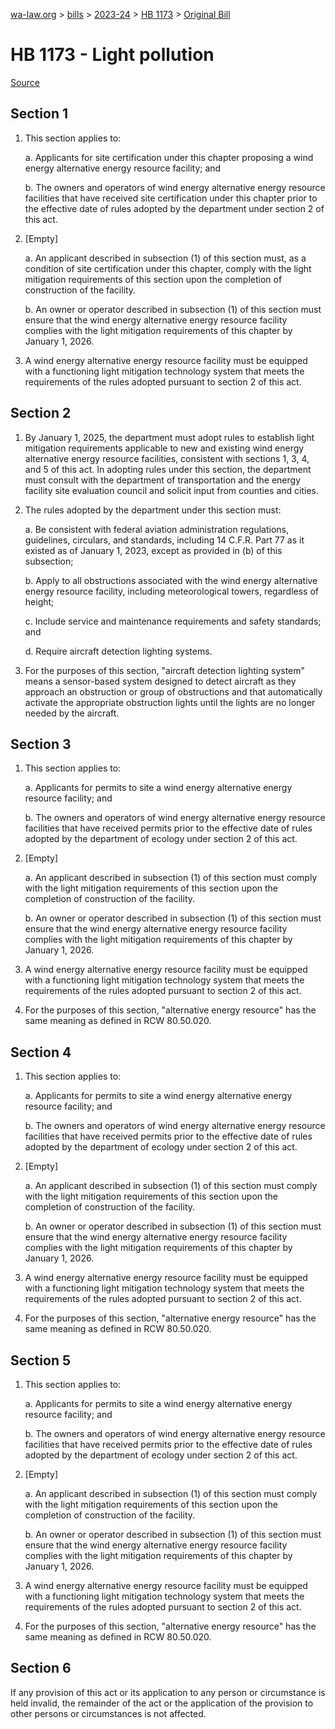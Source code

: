 [wa-law.org](/) > [bills](/bills/) > [2023-24](/bills/2023-24) > [HB 1173](/bills/2023-24/hb/1173/) > [Original Bill](/bills/2023-24/hb/1173/1/)

# HB 1173 - Light pollution

[Source](http://lawfilesext.leg.wa.gov/biennium/2023-24/Pdf/Bills/House%20Bills/1173.pdf)

## Section 1
1. This section applies to:

    a. Applicants for site certification under this chapter proposing a wind energy alternative energy resource facility; and

    b. The owners and operators of wind energy alternative energy resource facilities that have received site certification under this chapter prior to the effective date of rules adopted by the department under section 2 of this act.

2. [Empty]

    a. An applicant described in subsection (1) of this section must, as a condition of site certification under this chapter, comply with the light mitigation requirements of this section upon the completion of construction of the facility.

    b. An owner or operator described in subsection (1) of this section must ensure that the wind energy alternative energy resource facility complies with the light mitigation requirements of this chapter by January 1, 2026.

3. A wind energy alternative energy resource facility must be equipped with a functioning light mitigation technology system that meets the requirements of the rules adopted pursuant to section 2 of this act.

## Section 2
1. By January 1, 2025, the department must adopt rules to establish light mitigation requirements applicable to new and existing wind energy alternative energy resource facilities, consistent with sections 1, 3, 4, and 5 of this act. In adopting rules under this section, the department must consult with the department of transportation and the energy facility site evaluation council and solicit input from counties and cities.

2. The rules adopted by the department under this section must:

    a. Be consistent with federal aviation administration regulations, guidelines, circulars, and standards, including 14 C.F.R. Part 77 as it existed as of January 1, 2023, except as provided in (b) of this subsection;

    b. Apply to all obstructions associated with the wind energy alternative energy resource facility, including meteorological towers, regardless of height;

    c. Include service and maintenance requirements and safety standards; and

    d. Require aircraft detection lighting systems.

3. For the purposes of this section, "aircraft detection lighting system" means a sensor-based system designed to detect aircraft as they approach an obstruction or group of obstructions and that automatically activate the appropriate obstruction lights until the lights are no longer needed by the aircraft.

## Section 3
1. This section applies to:

    a. Applicants for permits to site a wind energy alternative energy resource facility; and

    b. The owners and operators of wind energy alternative energy resource facilities that have received permits prior to the effective date of rules adopted by the department of ecology under section 2 of this act.

2. [Empty]

    a. An applicant described in subsection (1) of this section must comply with the light mitigation requirements of this section upon the completion of construction of the facility.

    b. An owner or operator described in subsection (1) of this section must ensure that the wind energy alternative energy resource facility complies with the light mitigation requirements of this chapter by January 1, 2026.

3. A wind energy alternative energy resource facility must be equipped with a functioning light mitigation technology system that meets the requirements of the rules adopted pursuant to section 2 of this act.

4. For the purposes of this section, "alternative energy resource" has the same meaning as defined in RCW 80.50.020.

## Section 4
1. This section applies to:

    a. Applicants for permits to site a wind energy alternative energy resource facility; and

    b. The owners and operators of wind energy alternative energy resource facilities that have received permits prior to the effective date of rules adopted by the department of ecology under section 2 of this act.

2. [Empty]

    a. An applicant described in subsection (1) of this section must comply with the light mitigation requirements of this section upon the completion of construction of the facility.

    b. An owner or operator described in subsection (1) of this section must ensure that the wind energy alternative energy resource facility complies with the light mitigation requirements of this chapter by January 1, 2026.

3. A wind energy alternative energy resource facility must be equipped with a functioning light mitigation technology system that meets the requirements of the rules adopted pursuant to section 2 of this act.

4. For the purposes of this section, "alternative energy resource" has the same meaning as defined in RCW 80.50.020.

## Section 5
1. This section applies to:

    a. Applicants for permits to site a wind energy alternative energy resource facility; and

    b. The owners and operators of wind energy alternative energy resource facilities that have received permits prior to the effective date of rules adopted by the department of ecology under section 2 of this act.

2. [Empty]

    a. An applicant described in subsection (1) of this section must comply with the light mitigation requirements of this section upon the completion of construction of the facility.

    b. An owner or operator described in subsection (1) of this section must ensure that the wind energy alternative energy resource facility complies with the light mitigation requirements of this chapter by January 1, 2026.

3. A wind energy alternative energy resource facility must be equipped with a functioning light mitigation technology system that meets the requirements of the rules adopted pursuant to section 2 of this act.

4. For the purposes of this section, "alternative energy resource" has the same meaning as defined in RCW 80.50.020.

## Section 6
If any provision of this act or its application to any person or circumstance is held invalid, the remainder of the act or the application of the provision to other persons or circumstances is not affected.

